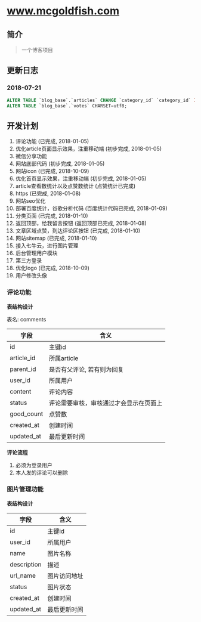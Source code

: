 # www.mcgoldfish.com

## 简介
> 一个博客项目

## 更新日志

### 2018-07-21
``` sql
ALTER TABLE `blog_base`.`articles` CHANGE `category_id` `category_id` INT(10) UNSIGNED DEFAULT 0 NOT NULL COMMENT '外键，类别id', CHANGE `user_id` `user_id` INT(10) UNSIGNED DEFAULT 0 NOT NULL COMMENT '外键，用户id', CHANGE `title` `title` VARCHAR(255) CHARSET utf8mb4 COLLATE utf8mb4_unicode_ci DEFAULT '' NOT NULL COMMENT '文章标题', CHANGE `content` `content` TEXT CHARSET utf8mb4 COLLATE utf8mb4_unicode_ci NULL COMMENT '文章内容，为markdown格式内容', CHANGE `display_order` `display_order` TINYINT(3) UNSIGNED DEFAULT 100 NOT NULL COMMENT '排序字段', CHANGE `status` `status` ENUM('active','republish','deleted') CHARSET utf8mb4 COLLATE utf8mb4_unicode_ci DEFAULT 'republish' NOT NULL COMMENT '文章状态', CHANGE `source` `source` ENUM('origin','reprint') CHARSET utf8mb4 COLLATE utf8mb4_unicode_ci DEFAULT 'reprint' NOT NULL COMMENT '文章来源', CHANGE `click_count` `click_count` INT(10) UNSIGNED DEFAULT 0 NOT NULL COMMENT '文章点击次数', CHANGE `vote_count` `vote_count` INT(10) UNSIGNED DEFAULT 0 NOT NULL COMMENT '点赞次数', CHARSET=utf8;
ALTER TABLE `blog_base`.`votes` CHARSET=utf8; 
```

## 开发计划
1. 评论功能 (已完成, 2018-01-05)
2. 优化article页面显示效果，注重移动端 (初步完成, 2018-01-05)
3. 微信分享功能
4. 网站底部代码  (初步完成, 2018-01-05)
5. 网站icon (已完成, 2018-10-09)
6. 优化首页显示效果，注重移动端 (初步完成, 2018-01-05)
7. article查看数统计以及点赞数统计 (点赞统计已完成)
8. https (已完成, 2018-01-08)
9. 网站seo优化
10. 部署百度统计，谷歌分析代码 (百度统计代码已完成, 2018-01-09)
11. 分类页面 (已完成, 2018-01-10)
12. 返回顶部，给我留言按钮 (返回顶部已完成, 2018-01-08)
13. 文章区域点赞，到达评论区按钮 (已完成, 2018-01-10)
14. 网站sitemap (已完成, 2018-01-10)
15. 接入七牛云，进行图片管理
16. 后台管理用户模块
17. 第三方登录
18. 优化logo (已完成, 2018-10-09)
19. 用户修改头像

### 评论功能

**表结构设计**

表名: comments

字段 | 含义
---|---
id | 主键id
article_id | 所属article
parent_id | 是否有父评论, 若有则为回复
user_id |  所属用户
content | 评论内容
status  | 评论需要审核，审核通过才会显示在页面上
good_count | 点赞数
created_at | 创建时间
updated_at | 最后更新时间

**评论流程**
1. 必须为登录用户
2. 本人发的评论可以删除

### 图片管理功能

**表结构设计**

字段 | 含义
---|---
id | 主键id
user_id |  所属用户
name | 图片名称
description | 描述
url_name | 图片访问地址
status  | 图片状态
created_at | 创建时间
updated_at | 最后更新时间